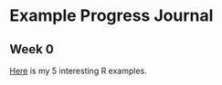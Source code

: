 ﻿# Example Progress Journal

## Week 0 

[Here](files/homework0.html) is my 5 interesting R examples.